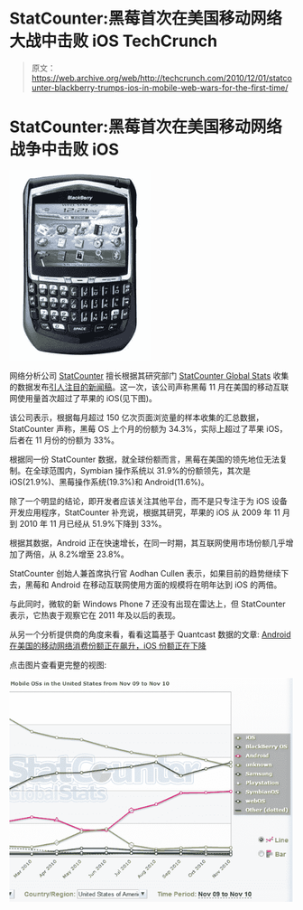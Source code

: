# StatCounter:黑莓首次在美国移动网络大战中击败 iOS TechCrunch

> 原文：<https://web.archive.org/web/http://techcrunch.com/2010/12/01/statcounter-blackberry-trumps-ios-in-mobile-web-wars-for-the-first-time/>

# StatCounter:黑莓首次在美国移动网络战争中击败 iOS

![](img/5a48d5c60e1887a5bb0196889baa7b54.png)

网络分析公司 [StatCounter](https://web.archive.org/web/20230202232729/http://www.crunchbase.com/company/statcounter) 擅长根据其研究部门 [StatCounter Global Stats](https://web.archive.org/web/20230202232729/http://gs.statcounter.com/#mobile_os-US-monthly-200911-201011) 收集的数据发布[引人注目的新闻稿](https://web.archive.org/web/20230202232729/http://www.businesswire.com/news/home/20101201005766/en/BlackBerry-Overtakes-Apple-Mobile-Wars---StatCounter)。这一次，该公司声称黑莓 11 月在美国的移动互联网使用量首次超过了苹果的 iOS(见下图)。

该公司表示，根据每月超过 150 亿次页面浏览量的样本收集的汇总数据，StatCounter 声称，黑莓 OS 上个月的份额为 34.3%，实际上超过了苹果 iOS，后者在 11 月份的份额为 33%。

根据同一份 StatCounter 数据，就全球份额而言，黑莓在美国的领先地位无法复制。在全球范围内，Symbian 操作系统以 31.9%的份额领先，其次是 iOS(21.9%)、黑莓操作系统(19.3%)和 Android(11.6%)。

除了一个明显的结论，即开发者应该关注其他平台，而不是只专注于为 iOS 设备开发应用程序，StatCounter 补充说，根据其研究，苹果的 iOS 从 2009 年 11 月到 2010 年 11 月已经从 51.9%下降到 33%。

根据其数据，Android 正在快速增长，在同一时期，其互联网使用市场份额几乎增加了两倍，从 8.2%增至 23.8%。

StatCounter 创始人兼首席执行官 Aodhan Cullen 表示，如果目前的趋势继续下去，黑莓和 Android 在移动互联网使用方面的规模将在明年达到 iOS 的两倍。

与此同时，微软的新 Windows Phone 7 还没有出现在雷达上，但 StatCounter 表示，它热衷于观察它在 2011 年及以后的表现。

从另一个分析提供商的角度来看，看看这篇基于 Quantcast 数据的文章: [Android 在美国的移动网络消费份额正在飙升，iOS 份额正在下降](https://web.archive.org/web/20230202232729/https://techcrunch.com/2010/09/03/quantcast-mobile-web-browsing/)

点击图片查看更完整的视图:

[![](img/787201d69ee51c201d75a7242a9a7d80.png)](https://web.archive.org/web/20230202232729/https://techcrunch.com/wp-content/uploads/2010/12/statcounter-small1.png)